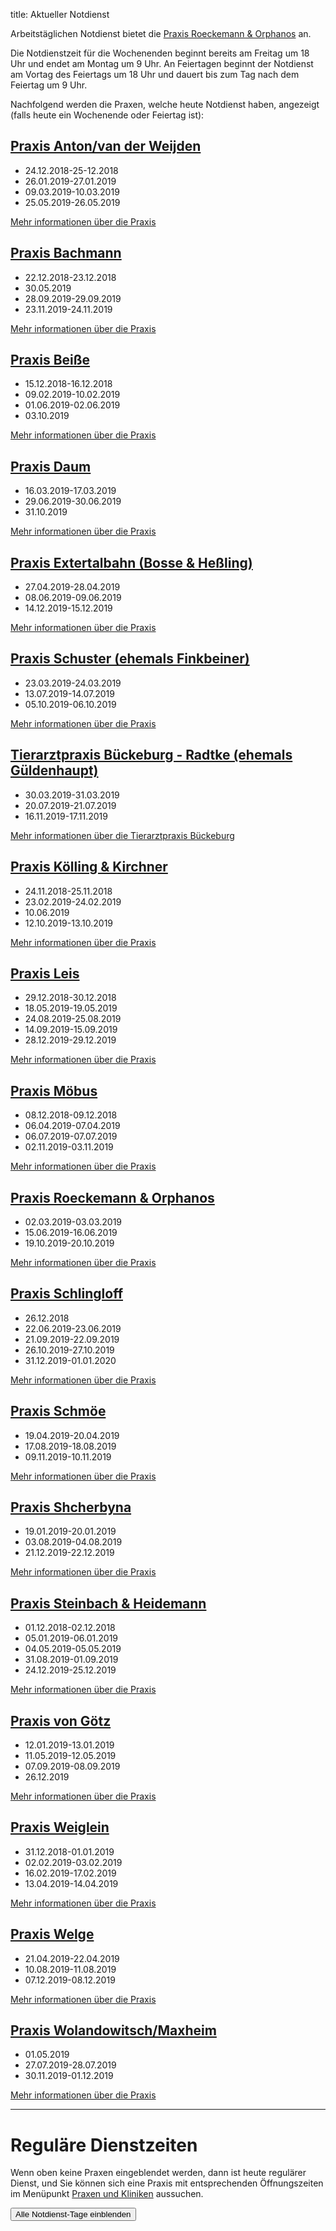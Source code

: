 title: Aktueller Notdienst

Arbeitstäglichen Notdienst bietet die [Praxis Roeckemann & Orphanos](tieraerzte/roeckemann.html) an.

Die Notdienstzeit für die Wochenenden beginnt bereits am Freitag um 18 Uhr und endet am Montag um 9 Uhr.
An Feiertagen beginnt der Notdienst am Vortag des Feiertags um 18 Uhr und dauert bis zum Tag nach dem Feiertag um 9 Uhr.

Nachfolgend werden die Praxen, welche heute Notdienst haben, angezeigt (falls heute ein Wochenende oder Feiertag ist): 

<!-- Anleitung: In Klammern nach der Praxis-Überschrift eine Komma-getrennte Liste der Daten oder Datumsbereiche.
Ein Datum wird in der Form TT.MM.JJJJ angegeben und ein Datumsberiehc als TT.MM.JJJJ-TT.MM.JJJJ
Automatisch wird der Notdienst einen Tag vorher und einen Tag nachher noch angezeigt. -->


[Praxis Anton/van der Weijden](tieraerzte/anton.html)
-------------------------------------------------------------

- 24.12.2018-25-12.2018
- 26.01.2019-27.01.2019
- 09.03.2019-10.03.2019
- 25.05.2019-26.05.2019

[Mehr informationen über die Praxis](tieraerzte/anton.html)


[Praxis Bachmann](tieraerzte/bachmann.html)
-------------------------------------------------------------

- 22.12.2018-23.12.2018
- 30.05.2019
- 28.09.2019-29.09.2019
- 23.11.2019-24.11.2019

[Mehr informationen über die Praxis](tieraerzte/bachmann.html)


[Praxis Beiße](tieraerzte/beisse.html)
-----------------------------------------------------------

- 15.12.2018-16.12.2018
- 09.02.2019-10.02.2019
- 01.06.2019-02.06.2019
- 03.10.2019

[Mehr informationen über die Praxis](tieraerzte/beisse.html)


[Praxis Daum](tieraerzte/daum.html)
-------------------------------------------------------------

- 16.03.2019-17.03.2019
- 29.06.2019-30.06.2019
- 31.10.2019

[Mehr informationen über die Praxis](tieraerzte/daum.html)


[Praxis Extertalbahn (Bosse & Heßling)](tieraerzte/extertalbahn.html)
-------------------------------------------------------------

- 27.04.2019-28.04.2019
- 08.06.2019-09.06.2019
- 14.12.2019-15.12.2019

[Mehr informationen über die Praxis](tieraerzte/extertalbahn.html)


[Praxis Schuster (ehemals Finkbeiner)](tieraerzte/finkbeiner.html)
-----------------------------------------------------------

- 23.03.2019-24.03.2019
- 13.07.2019-14.07.2019
- 05.10.2019-06.10.2019

[Mehr informationen über die Praxis](tieraerzte/finkbeiner.html)


[Tierarztpraxis Bückeburg - Radtke (ehemals Güldenhaupt)](tieraerzte/radtke.html)
-------------------------------------------------------------

- 30.03.2019-31.03.2019
- 20.07.2019-21.07.2019
- 16.11.2019-17.11.2019

[Mehr informationen über die Tierarztpraxis Bückeburg](tieraerzte/radtke.html)


[Praxis Kölling & Kirchner](tieraerzte/kleintierklinik-kirchner-und-kolling.html)
-------------------------------------------------------------
- 24.11.2018-25.11.2018
- 23.02.2019-24.02.2019
- 10.06.2019
- 12.10.2019-13.10.2019


[Mehr informationen über die Praxis](tieraerzte/kleintierklinik-kirchner-und-kolling.html)


[Praxis Leis](tieraerzte/leis.html)
-------------------------------------------------------------

- 29.12.2018-30.12.2018
- 18.05.2019-19.05.2019
- 24.08.2019-25.08.2019
- 14.09.2019-15.09.2019
- 28.12.2019-29.12.2019

[Mehr informationen über die Praxis](tieraerzte/leis.html)


[Praxis Möbus](tieraerzte/moebus.html)
-------------------------------------------------------------

- 08.12.2018-09.12.2018
- 06.04.2019-07.04.2019
- 06.07.2019-07.07.2019
- 02.11.2019-03.11.2019

[Mehr informationen über die Praxis](tieraerzte/moebus.html)


[Praxis Roeckemann & Orphanos](tieraerzte/roeckemann.html)
-------------------------------------------------------------

- 02.03.2019-03.03.2019
- 15.06.2019-16.06.2019
- 19.10.2019-20.10.2019

[Mehr informationen über die Praxis](tieraerzte/roeckemann.html)


[Praxis Schlingloff](tieraerzte/schlingloff.html)
-------------------------------------------------------------

- 26.12.2018
- 22.06.2019-23.06.2019
- 21.09.2019-22.09.2019
- 26.10.2019-27.10.2019
- 31.12.2019-01.01.2020

[Mehr informationen über die Praxis](tieraerzte/schlingloff.html)


[Praxis Schmöe](tieraerzte/schmoe.html)
-------------------------------------------------------------

- 19.04.2019-20.04.2019
- 17.08.2019-18.08.2019
- 09.11.2019-10.11.2019

[Mehr informationen über die Praxis](tieraerzte/schmoe.html)


[Praxis Shcherbyna](tieraerzte/Shcherbyna.html)
-------------------------------------------------------------

- 19.01.2019-20.01.2019
- 03.08.2019-04.08.2019
- 21.12.2019-22.12.2019

[Mehr informationen über die Praxis](tieraerzte/Shcherbyna.html)


[Praxis Steinbach & Heidemann](tieraerzte/steinbach.html)
-------------------------------------------------------------

- 01.12.2018-02.12.2018
- 05.01.2019-06.01.2019
- 04.05.2019-05.05.2019
- 31.08.2019-01.09.2019
- 24.12.2019-25.12.2019

[Mehr informationen über die Praxis](tieraerzte/steinbach.html)


[Praxis von Götz](tieraerzte/von-goetz.html)
-------------------------------------------------------------

- 12.01.2019-13.01.2019
- 11.05.2019-12.05.2019
- 07.09.2019-08.09.2019
- 26.12.2019

[Mehr informationen über die Praxis](tieraerzte/von-goetz.html)


[Praxis Weiglein](tieraerzte/weiglein.html)
-------------------------------------------------------------

- 31.12.2018-01.01.2019
- 02.02.2019-03.02.2019
- 16.02.2019-17.02.2019
- 13.04.2019-14.04.2019

[Mehr informationen über die Praxis](tieraerzte/weiglein.html)


[Praxis Welge](tieraerzte/welge.html)
-------------------------------------------------------------

- 21.04.2019-22.04.2019
- 10.08.2019-11.08.2019
- 07.12.2019-08.12.2019

[Mehr informationen über die Praxis](tieraerzte/welge.html)


[Praxis Wolandowitsch/Maxheim](tieraerzte/wolandowitsch.html)
-------------------------------------------------------------

- 01.05.2019
- 27.07.2019-28.07.2019
- 30.11.2019-01.12.2019


[Mehr informationen über die Praxis](tieraerzte/wolandowitsch.html)


------------------------------------------------------------ 


Reguläre Dienstzeiten
===================================

Wenn oben keine Praxen eingeblendet werden, dann ist heute regulärer Dienst, und Sie können sich eine Praxis mit entsprechenden Öffnungszeiten im Menüpunkt [Praxen und Kliniken](tieraerzte.html) aussuchen.



<button id="toggle_notdienst" type="button" onclick="toggle_visibility();" class="btn btn-info btn-lg btn-block" data-toggle-text="Alle Notdienst-Tage ausblenden" autocomplete="off">Alle Notdienst-Tage einblenden</button>



<!--              ACHTUNG, AB HIER NICHT MODIFIZIEREN!

Es sei denn, Sie wissen was Sie tun :-)

Der nachfolgende JavaScript-Code wird nach dem Laden dieser Seite auf dem
Computer des Nutzers ausgeführt und zeigt den jeweils gültigen Notdienst an
und versteckt die restlichen Inhalte, wenn das Datum nicht passt.
Die Zeiträume werden in Klammern in den Überschriften der ersten beiden
Stufen angegeben (also z.B. `# Überschrift (23.04.2014, 01.05.2014)`).
Mehrere Datumsangaben werden durch Komma getrennt. Es ist auch möglich
Zeiträume anzugeben, wobei ein Bindestrich das Start- vom End-Datum
abgrenzt. Beispiel `# Überschrift (23.04.2014 - 25.04.2014)`.

(C) 2014, Samuel John (www.samueljohn.de)
Released under MIT license.
-->

<script src="moment.js"></script>
<script>

// Find html nodes on the same level after `elem`, up to but excluding the
// next element in the array `stop_tags`
function siblings_up_to (elem, stop_tags) {
    var content = [];
    do {
        content.push(elem);
        elem = elem.nextElementSibling;
    } while (elem && stop_tags.indexOf(elem.tagName) < 0);
    return content;
}

function parse_date (text) {
    return moment(text, ["DD.MM.YYYY", "DD. MMM YYYY"], "de");
}

// Return a list of pairs of moment.js objects `[ ...,[start, end],...]`
function extract_dates (text) {
    // list to hold the dates
    var dates = [];
    // regular expression to extract the text in the last pair of brackets
    var find_text_in_last_brackets_regex = /^(.*)$/gm;
    var text_in_last_brackets = find_text_in_last_brackets_regex.exec(text);
    // console.log("regex matching: ", text_in_last_brackets);
    if (text_in_last_brackets && text_in_last_brackets.length > 1) {
        // if match, split out possible multiple dates seperated by `,`
        var date_ranges = text_in_last_brackets[1].split(',');
        // console.log("date_ranges: ", date_ranges);
        date_ranges.forEach(
            function (one_date_range_text) {
                var from_to = one_date_range_text.split('-');
                // console.log("from,to (array of string): ", from_to);
                if (from_to.length > 2) {
                    console.warn("Warning: More than two '-' found in date range.");
                    return;
                }
                // try to parse start...
                var start = parse_date(from_to[0]);
                var end = start.clone();
                if (start.isValid) {
                    // console.log("...start is valid: ", from_to[0]);
                    end.add('d', 1);  // set end to +24h later than start
                }
                // Check if there is a stop-date
                if (from_to.length > 1) {
                    // console.log("Stop-date given: ", from_to[1]);
                    end = parse_date(from_to[1]);
                    end.add('d', 1);  // so that 01.02.2014 - 02.02.2014 includes 02.02
                }
                // console.log("Parsed date from ", start, " to (+ 1d) ", end);
                dates.push([start, end]);
            }
        )
    }
    return dates;
}

function now_in_date_ranges ( date_ranges, duration_before, duration_after ) {
    var i = 0;
    for (; i < date_ranges.length; i++) {
        var date = date_ranges[i];
        if (date.length <= 0) {
            console.error("Could not extract dates for " + heading);
            return;
        }
        var start = date[0];
        var end = date[1];
        var now = moment();
        // console.log("start " + start._d);
        // console.log("now " + now._d);
        // console.log("end " + end._d);
        if (now >= start.subtract(duration_before) && now <= end.add(duration_after)) {
            console.log("☑ " + now.format('DD.MM.YYYY') + " is in date range: "
                        + date[0].subtract(duration_before).format('DD.MM.YYYY')
                        + " - "
                        + date[1].add(duration_after).format('DD.MM.YYYY'));
            return true; // don't hide this, let it stay visible
        } else {
            console.log("☐ " + now.format('DD.MM.YYYY'), " is NOT in date range: "
                        + date[0].subtract(duration_before).format('DD.MM.YYYY')
                        + " - "
                        + date[1].add(duration_after).format('DD.MM.YYYY'));
        }
    }
    return false;
}

// Search for h2 headings and hide them (with all the siblings) unless the
// current date (now) is in any of the given ranges (in brackest after the heading) or
// `before_now` long earlier than `now`.
function seek_and_hide () {
    // Not only show at beginning of first day but this long before already
    var duration_before = moment.duration(1, 'days');
    var duration_after  = moment.duration(1, 'days');
    var h2_headings = document.getElementById("content").getElementsByTagName("H2");
    console.log("seek and hide...");
    console.log("found " + h2_headings.length + " h2 headings.");
    var i = 0;
    for (; i < h2_headings.length; i++) {
        console.log("----------------- ", i );
        var heading = h2_headings[i];
        console.log("Processing " + heading.textContent);
        var follow = heading.nextElementSibling;
        var date_ranges_txt = "";
        if (follow && follow.tagName == "UL") {
            console.log("UL list after heading.");
            var lis = follow.children;
            var j = 0;
            for (; j < lis.length; j++) {
                date_ranges_txt += lis[j].textContent + ", ";
                if (! now_in_date_ranges(extract_dates(lis[j].textContent), duration_before, duration_after)) {
                    // hide
                    lis[j].display_orig = lis[j].style.display;
                    lis[j].style.display = "none";
                    lis[j].classList.add("hidden_notdienst");
                } else {
                    // show this h2
                    console.log("match found!");
                }
            }
            if( ! now_in_date_ranges(extract_dates(date_ranges_txt), duration_before, duration_after)) {
                siblings_up_to(heading, ["H2", "H1"]).forEach( function (el) {
                    el.display_orig = el.style.display;
                    el.style.display = "none";
                    el.classList.add("hidden_notdienst");
                });
                heading.classList.add("seek_and_hide");
            }
        }
        console.log("done. ", i);
    }
}

function toggle_visibility() {
    console.log("toggle_visibility");
    var hidden_elements = document.getElementsByClassName("hidden_notdienst");
    console.log(hidden_elements.length + " hidden elements...");
    var i = 0;
    for (; i < hidden_elements.length; i++) {
        console.log(hidden_elements[i] + " style = " + hidden_elements[i].style.display)
        if (hidden_elements[i].style.display == "none") {
            console.log(hidden_elements[i].display_orig);
            hidden_elements[i].style.display = hidden_elements[i].display_orig;
        } else {
            hidden_elements[i].style.display = "none";
        }
    }
}

// run this shit
seek_and_hide();
</script>
